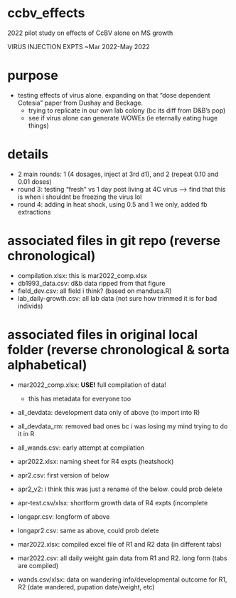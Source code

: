 # ccbv_effects
2022 pilot study on effects of CcBV alone on MS growth

VIRUS INJECTION EXPTS 
~Mar 2022-May 2022


# purpose

* testing effects of virus alone. expanding on that “dose dependent Cotesia” paper from Dushay and Beckage.
  * trying to replicate in our own lab colony (bc its diff from D&B’s pop)
  * see if virus alone can generate WOWEs (ie eternally eating huge things)


# details

* 2 main rounds: 1 (4 dosages, inject at 3rd d1), and 2 (repeat 0.10 and 0.01 doses)
* round 3: testing “fresh” vs 1 day post living at 4C virus —> find that this is when i shouldnt be freezing the virus lol
* round 4: adding in heat shock, using 0.5 and 1 we only, added fb extractions


# associated files in git repo (reverse chronological)

* compilation.xlsx: this is mar2022_comp.xlsx
* db1993_data.csv: d&b data ripped from that figure
* field_dev.csv: all field i think? (based on manduca.R)
* lab_daily-growth.csv: all lab data (not sure how trimmed it is for bad individs)

# associated files in original local folder (reverse chronological & sorta alphabetical)

* mar2022_comp.xlsx: **USE!** full compilation of data!
  * this has metadata for everyone too

* all_devdata: development data only of above (to import into R)
* all_devdata_rm: removed bad ones bc i was losing my mind trying to do it in R

* all_wands.csv: early attempt at compilation

* apr2022.xlsx: naming sheet for R4 expts (heatshock)

* apr2.csv: first version of below
* apr2_v2: i think this was just a rename of the below. could prob delete
* apr-test.csv/xlsx: shortform growth data of R4 expts (incomplete

* longapr.csv: longform of above
* longapr2.csv: same as above, could prob delete


* mar2022.xlsx: compiled excel file of R1 and R2 data (in different tabs)

* mar2022.csv: all daily weight gain data from R1 and R2. long form (tabs are compiled)

* wands.csv/xlsx: data on wandering info/developmental outcome for R1, R2 (date wandered, pupation date/weight, etc)
